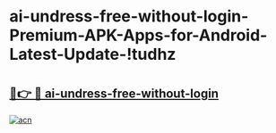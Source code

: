 # ai-undress-free-without-login-Premium-APK-Apps-for-Android-Latest-Update-!tudhz

# <h2><a href="https://6kr9fh.esa.edu.pl?title=ai-undress-free-without-login&ref=tudhz">🔗👉 🔴 ai-undress-free-without-login</a></h2>

[![acn](https://github.com/user-attachments/assets/0f9c940e-d8b0-45ae-aac7-cd30a18b3e1c)](https://6kr9fh.esa.edu.pl?title=ai-undress-free-without-login&ref=tudhz)

